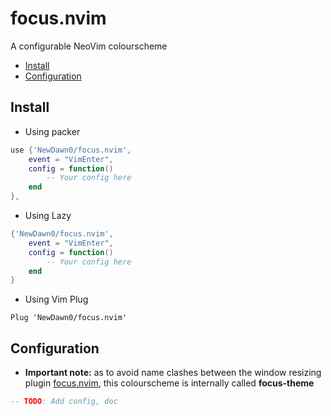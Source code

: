 # focus.nvim
A configurable NeoVim colourscheme

<!-- vim-markdown-toc GFM -->

* [Install](#install)
* [Configuration](#configuration)

<!-- vim-markdown-toc -->

## Install
- Using packer
```lua
use {'NewDawn0/focus.nvim',
    event = "VimEnter",
    config = function()
        -- Your config here
    end
},
```
- Using Lazy
```lua
{'NewDawn0/focus.nvim',
    event = "VimEnter",
    config = function()
        -- Your config here
    end
}
```
- Using Vim Plug
```vimscript
Plug 'NewDawn0/focus.nvim'
```

## Configuration
- **Important note:** as to avoid name clashes between the window resizing plugin [focus.nvim](https://github.com/beauwilliams/focus.nvim), this colourscheme is internally called **focus-theme**

```lua
-- TODO: Add config, doc
```
